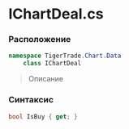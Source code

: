 
# IChartDeal.cs
### Расположение
```csharp
namespace TigerTrade.Chart.Data  
    class IChartDeal
```

> Описание

### Синтаксис
```csharp
bool IsBuy { get; }
```
